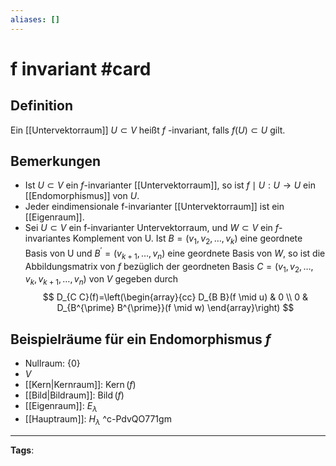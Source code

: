 ```yaml
---
aliases: []
---
```


# f invariant #card
## Definition
Ein [[Untervektorraum]]  $U \subset V$ heißt $f$ -invariant, falls  $f(U) \subset U$ gilt.
## Bemerkungen
- Ist $U \subset V$ ein $f$-invarianter [[Untervektorraum]], so ist $f \mid U: U \rightarrow U$ ein [[Endomorphismus]] von $U$.
- Jeder eindimensionale f-invarianter [[Untervektorraum]] ist ein [[Eigenraum]].
- Sei $U \subset V$ ein f-invarianter Untervektorraum, und $W \subset V$ ein $f$-invariantes Komplement von U. Ist $B=\left(v_{1}, v_{2}, \ldots, v_{k}\right)$ eine geordnete Basis von U und $B^{\prime}=\left(v_{k+1}, \ldots, v_{n}\right)$ eine geordnete Basis von $W$, so ist die Abbildungsmatrix von $f$ bezüglich der geordneten Basis $C=\left(v_{1}, v_{2}, \ldots, v_{k}, v_{k+1}, \ldots, v_{n}\right)$ von $V$ gegeben durch
$$
D_{C C}(f)=\left(\begin{array}{cc}
D_{B B}(f \mid u) & 0 \\
0 & D_{B^{\prime} B^{\prime}}(f \mid w)
\end{array}\right)
$$
## Beispielräume für ein Endomorphismus $f$
- Nullraum: $\{0\}$  
- $V$
- [[Kern|Kernraum]]: $\operatorname{Kern}(f)$
- [[Bild|Bildraum]]: $\operatorname{Bild}(f)$
- [[Eigenraum]]: $E_\lambda$
- [[Hauptraum]]: $H_\lambda$
^c-PdvQO771gm
---
**Tags**: